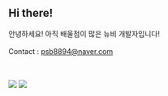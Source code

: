 <h2> Hi there!</h2>

<span> 안녕하세요! 아직 배울점이 많은 뉴비 개발자입니다! </span> <br>
<span>  </span> <br>
<span> Contact : psb8894@naver.com </span> <br><br><br>

<a href="https://www.instagram.com/se_._b/" target="_blank"><img src="https://img.shields.io/badge/Instagram-E4405F?style=flat&logo=Instagram&logoColor=white"/></a> 
<a href="https://birdbean.tistory.com/" target="_blank"><img src="https://img.shields.io/badge/Tistory-000000?style=flat&logo=Tistory&logoColor=white"/></a>
